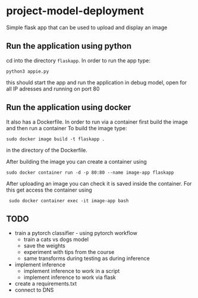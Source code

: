 # project-model-deployment

Simple flask app that can be used to upload and display an image

## Run the application using python

cd into the directory `flaskapp`. In order to run the app type:

`python3 appie.py`

this should start the app and run the application in debug model, open for all IP adresses and running on port 80

## Run the application using docker

It also has a Dockerfile. In order to run via a container first build the image and then run a container
To build the image type:

`sudo docker image build -t flaskapp .`

in the directory of the Dockerfile.

After building the image you can create a container using

`sudo docker container run -d -p 80:80 --name image-app flaskapp`

After uploading an image you can check it is saved inside the container. For this get access the container using

` sudo docker container exec -it image-app bash`

## TODO
- train a pytorch classifier - using pytorch workflow
  - train a cats vs dogs model
  - save the weights
  - experiment with tips from the course
  - same transforms during testing as during inference
- implement inference
  - implement inference to work in a script
  - implement inference to work via flask
- create a requirements.txt
- connect to DNS

